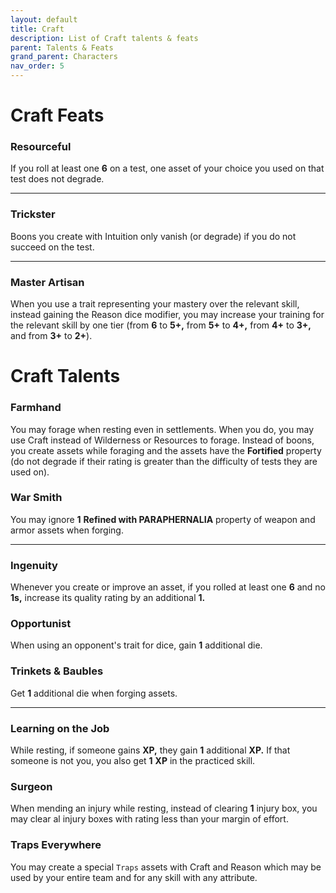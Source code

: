 ```yaml
---
layout: default
title: Craft
description: List of Craft talents & feats
parent: Talents & Feats
grand_parent: Characters
nav_order: 5
---
```



# Craft Feats

### Resourceful

If you roll at least one **6** on a test, one asset of your choice you used on that test does not degrade.

---

### Trickster

Boons you create with Intuition only vanish (or degrade) if you do not succeed on the test.

---

### Master Artisan

When you use a trait representing your mastery over the relevant skill, instead gaining the Reason dice modifier, you may increase your training for the relevant skill by one tier (from **6** to **5+,** from **5+** to **4+,** from **4+** to **3+,** and from **3+** to **2+**).



# Craft Talents

### Farmhand

You may forage when resting even in settlements. When you do, you may use Craft instead of Wilderness or Resources to forage. Instead of boons, you create assets while foraging and the assets have the **Fortified** property (do not degrade if their rating is greater than the difficulty of tests they are used on).

### War Smith

You may ignore **1** **Refined with PARAPHERNALIA** property of weapon and armor assets when forging.

---

### Ingenuity

Whenever you create or improve an asset, if you rolled at least one **6** and no **1s,** increase its quality rating by an additional **1.**

### Opportunist

When using an opponent's trait for dice, gain **1** additional die.

### Trinkets & Baubles

Get **1** additional die when forging assets.

---

### Learning on the Job

While resting, if someone gains **XP,** they gain **1** additional **XP.** If that someone is not you, you also get **1** **XP** in the practiced skill.

### Surgeon

When mending an injury while resting, instead of clearing **1** injury box, you may clear al injury boxes with rating less than your margin of effort.

### Traps Everywhere

You may create a special `Traps` assets with Craft and Reason which may be used by your entire team and for any skill with any attribute.
